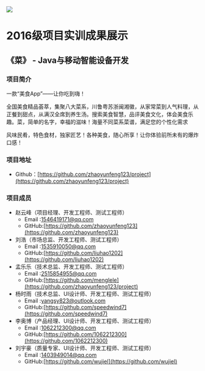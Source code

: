 <img src="../../../image/logo.png"/>

# 2016级项目实训成果展示 

## 《菜》 - Java与移动智能设备开发

### 项目简介

一款“美食App”——让你吃到嗨！

全国美食精品荟萃，集聚八大菜系，川鲁粤苏浙闽湘徽，从家常菜到人气料理，从正餐到甜点，从满汉全席到养生汤。搜索美食智慧，品评美食文化，体会美食乐趣。菜，简单的名字，幸福的滋味！海量不同菜系菜谱，满足您的个性化需求

风味民肴，特色食材，独家匠艺！各种美食，随心所享！让你体验前所未有的爆炸口感！

### 项目地址
- Github：[https://github.com/zhaoyunfeng123/project](https://github.com/zhaoyunfeng123/project)

### 项目成员

* 赵云峰（项目经理、开发工程师、测试工程师）
    * Email :1546419171@qq.com
    * GitHub:[https://github.com/zhaoyunfeng123](https://github.com/zhaoyunfeng123)
* 刘浩（市场总监、开发工程师、测试工程师）
    * Email :1535910050@qq.com
    * GitHub:[https://github.com/liuhao1202](https://github.com/liuhao1202)
* 孟乐乐（技术总监、开发工程师、测试工程师）
    * Email :2515854955@qq.com
    * GitHub:[https://github.com/menglele](https://github.com/zhaoyunfeng123/project)
* 杨时雨（技术总监、UI设计师、开发工程师、测试工程师）
    * Email :yangsy823@outlook.com
    * GitHub:[https://github.com/speedwind7](https://github.com/speedwind7)
* 李奥博（产品经理、UI设计师、开发工程师、测试工程师）
    * Email :1062212300@qq.com
    * GitHub:[https://github.com/1062212300](https://github.com/1062212300)
* 刘宇豪（质量专家、UI设计师、开发工程师、测试工程师）
    * Email :1403949014@qq.com
    * GitHub:[https://github.com/wujiel](https://github.com/wujiel)
